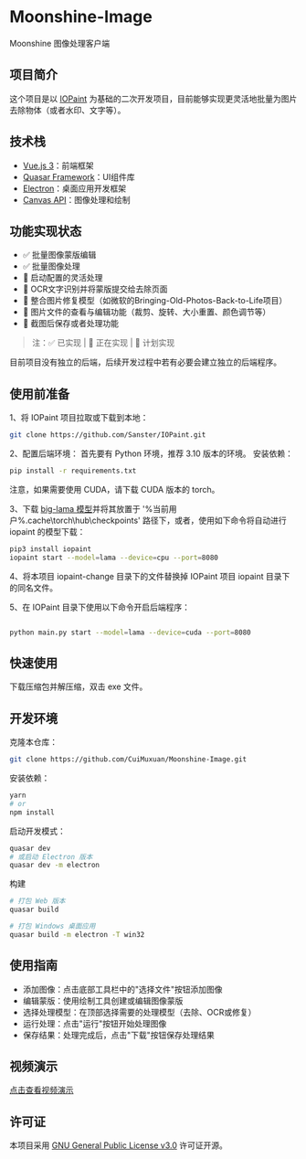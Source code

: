 # Moonshine-Image

Moonshine 图像处理客户端

## 项目简介

这个项目是以 [IOPaint](https://github.com/Sanster/IOPaint) 为基础的二次开发项目，目前能够实现更灵活地批量为图片去除物体（或者水印、文字等）。

## 技术栈
- [Vue.js 3](https://vuejs.org/)：前端框架
- [Quasar Framework](https://quasar.dev/)：UI组件库
- [Electron](https://www.electronjs.org/)：桌面应用开发框架
- [Canvas API](https://developer.mozilla.org/zh-CN/docs/Web/API/Canvas_API)：图像处理和绘制

## 功能实现状态

- ✅ 批量图像蒙版编辑
- ✅ 批量图像处理
- 🔄 启动配置的灵活处理
- 📝 OCR文字识别并将蒙版提交给去除页面
- 📝 整合图片修复模型（如微软的Bringing-Old-Photos-Back-to-Life项目）
- 📝 图片文件的查看与编辑功能（裁剪、旋转、大小重置、颜色调节等）
- 📝 截图后保存或者处理功能

> 注：✅ 已实现 | 🔄 正在实现 | 📝 计划实现

目前项目没有独立的后端，后续开发过程中若有必要会建立独立的后端程序。

## 使用前准备

1、将 IOPaint 项目拉取或下载到本地：

```bash
git clone https://github.com/Sanster/IOPaint.git
```

2、配置后端环境：
首先要有 Python 环境，推荐 3.10 版本的环境。
安装依赖：

```bash
pip install -r requirements.txt
```

注意，如果需要使用 CUDA，请下载 CUDA 版本的 torch。

3、下载 [big-lama 模型](https://huggingface.co/CuiMuxuan/big-lama/tree/main)并将其放置于 '%当前用户%\.cache\torch\hub\checkpoints' 路径下，或者，使用如下命令将自动进行 iopaint 的模型下载：

```bash
pip3 install iopaint
iopaint start --model=lama --device=cpu --port=8080
```

4、将本项目 iopaint-change 目录下的文件替换掉 IOPaint 项目 iopaint 目录下的同名文件。

5、在 IOPaint 目录下使用以下命令开启后端程序：
```bash

python main.py start --model=lama --device=cuda --port=8080
```
## 快速使用
下载压缩包并解压缩，双击 exe 文件。

## 开发环境
克隆本仓库：
```bash
git clone https://github.com/CuiMuxuan/Moonshine-Image.git
```
安装依赖：
```bash
yarn
# or
npm install
```
启动开发模式：
```bash
quasar dev
# 或启动 Electron 版本
quasar dev -m electron
```
构建
```bash
# 打包 Web 版本
quasar build
```
```bash
# 打包 Windows 桌面应用
quasar build -m electron -T win32
```
## 使用指南
- 添加图像：点击底部工具栏中的"选择文件"按钮添加图像
- 编辑蒙版：使用绘制工具创建或编辑图像蒙版
- 选择处理模型：在顶部选择需要的处理模型（去除、OCR或修复）
- 运行处理：点击"运行"按钮开始处理图像
- 保存结果：处理完成后，点击"下载"按钮保存处理结果
## 视频演示
[点击查看视频演示](https://space.bilibili.com/589465087)
## 许可证

本项目采用 [GNU General Public License v3.0](https://www.gnu.org/licenses/gpl-3.0.html) 许可证开源。